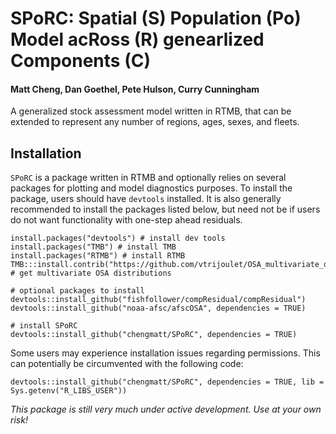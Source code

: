 # SPoRC: Spatial (S) Population (Po) Model acRoss (R) genearlized Components (C)
#### Matt Cheng, Dan Goethel, Pete Hulson, Curry Cunningham

A generalized stock assessment model written in RTMB, that can be extended to represent any number of regions, ages, sexes, and fleets. 

## Installation

`SPoRC` is a package written in RTMB and optionally relies on several packages for plotting and model diagnostics purposes. To install the package, users should have `devtools` installed. It is also generally recommended to install the packages listed below, but need not be if users do not want functionality with one-step ahead residuals.

```
install.packages("devtools") # install dev tools
install.packages("TMB") # install TMB
install.packages("RTMB") # install RTMB
TMB:::install.contrib("https://github.com/vtrijoulet/OSA_multivariate_dists/archive/main.zip") # get multivariate OSA distributions

# optional packages to install
devtools::install_github("fishfollower/compResidual/compResidual") 
devtools::install_github("noaa-afsc/afscOSA", dependencies = TRUE)

# install SPoRC
devtools::install_github("chengmatt/SPoRC", dependencies = TRUE)
```

Some users may experience installation issues regarding permissions. This can potentially be circumvented with the following code:
```
devtools::install_github("chengmatt/SPoRC", dependencies = TRUE, lib = Sys.getenv("R_LIBS_USER"))
```
_This package is still very much under active development. Use at your own risk!_

